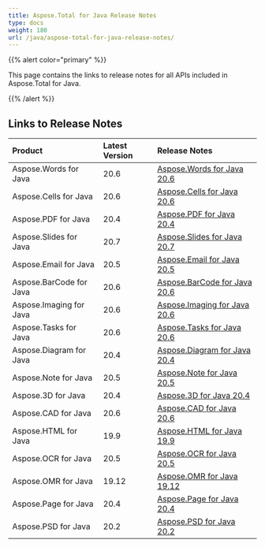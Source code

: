 ```yaml
---
title: Aspose.Total for Java Release Notes
type: docs
weight: 180
url: /java/aspose-total-for-java-release-notes/
---
```


{{% alert color="primary" %}} 

This page contains the links to release notes for all APIs included in Aspose.Total for Java.

{{% /alert %}} 
## **Links to Release Notes**

|**Product**|**Latest Version**|**Release Notes**|
| :- | :- | :- |
|Aspose.Words for Java|20.6|[Aspose.Words for Java 20.6](/words/java/aspose-words-for-java-20-6-release-notes)|
|Aspose.Cells for Java|20.6|[A](/cells/java/aspose-cells-for-java-20-6-release-notes)[spose.Cells for Java 20.6](/cells/java/aspose-cells-for-java-20-6-release-notes)|
|Aspose.PDF for Java|20.4|[Aspose.PDF for Java 20.4](/pdf/java/aspose-pdf-for-java-20-4-release-notes)|
|Aspose.Slides for Java|20.7|[Aspose.Slides for Java 20.7](/slides/java/aspose-slides-for-java-20-7-release-notes)|
|Aspose.Email for Java|20.5|[Aspose.Email for Java 20.5](/email/java/aspose-email-for-java-20-5-release-notes)|
|Aspose.BarCode for Java|20.6|[Aspose.BarCode for Java 20.6](/barcode/java/aspose-barcode-for-java-20-6-release-notes)|
|Aspose.Imaging for Java|20.6|[Aspose.Imaging for Java 20.6](/imaging/java/aspose-imaging-for-java-20-6-release-notes)|
|Aspose.Tasks for Java|20.6|[Aspose.Tasks for Java 20.6](/tasks/java/aspose-tasks-for-java-20-6-release-notes)|
|Aspose.Diagram for Java|20.4|[Aspose.Diagram for Java 20.4](/diagram/java/aspose-diagram-for-java-20-4-release-notes)|
|Aspose.Note for Java|20.5|[Aspose.Note for Java 20.5](/note/java/aspose-note-for-java-20-5-release-notes)|
|Aspose.3D for Java|20.4|[Aspose.3D for Java 20.4](/3d/java/aspose-3d-for-java-20-4-release-notes)|
|Aspose.CAD for Java|20.6|[Aspose.CAD for Java 20.6](/cad/java/aspose-cad-for-java-20-6-release-notes)|
|Aspose.HTML for Java|19.9|[Aspose.HTML for Java 19.9](/html/java/aspose-html-for-java-19-9-release-notes)|
|Aspose.OCR for Java|20.5|[Aspose.OCR for Java 20.5](/ocr/java/aspose-ocr-for-java-20-5-release-notes)|
|Aspose.OMR for Java|19.12|[Aspose.OMR for Java 19.12](/omr/java/aspose-omr-for-java-19-12-release-notes)|
|Aspose.Page for Java|20.4|[Aspose.Page for Java 20.4](/page/java/aspose-page-for-java-20-4-release-notes)|
|Aspose.PSD for Java|20.2|[Aspose.PSD for Java 20.2](/psd/java/aspose-psd-for-java-20-2-release-notes)|

